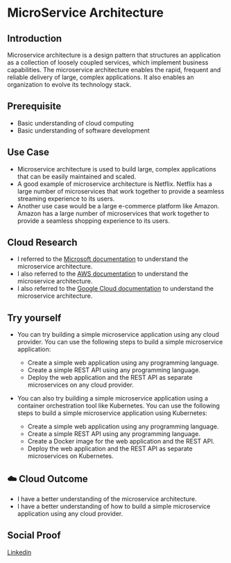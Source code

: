 # MicroService Architecture

## Introduction

Microservice architecture is a design pattern that structures an application as a collection of loosely coupled services, which implement business capabilities. The microservice architecture enables the rapid, frequent and reliable delivery of large, complex applications. It also enables an organization to evolve its technology stack.

## Prerequisite

- Basic understanding of cloud computing
- Basic understanding of software development

## Use Case

- Microservice architecture is used to build large, complex applications that can be easily maintained and scaled.
- A good example of microservice architecture is Netflix. Netflix has a large number of microservices that work together to provide a seamless streaming experience to its users.
- Another use case would be a large e-commerce platform like Amazon. Amazon has a large number of microservices that work together to provide a seamless shopping experience to its users.

## Cloud Research

- I referred to the [Microsoft documentation](https://docs.microsoft.com/en-us/azure/architecture/guide/architecture-styles/microservices) to understand the microservice architecture.
- I also referred to the [AWS documentation](https://aws.amazon.com/microservices/) to understand the microservice architecture.
- I also referred to the [Google Cloud documentation](https://cloud.google.com/solutions/microservices) to understand the microservice architecture.

## Try yourself

- You can try building a simple microservice application using any cloud provider. You can use the following steps to build a simple microservice application:
  - Create a simple web application using any programming language.
  - Create a simple REST API using any programming language.
  - Deploy the web application and the REST API as separate microservices on any cloud provider.

- You can also try building a simple microservice application using a container orchestration tool like Kubernetes. You can use the following steps to build a simple microservice application using Kubernetes:
  - Create a simple web application using any programming language.
  - Create a simple REST API using any programming language.
  - Create a Docker image for the web application and the REST API.
  - Deploy the web application and the REST API as separate microservices on Kubernetes.
  
## ☁️ Cloud Outcome

- I have a better understanding of the microservice architecture.
- I have a better understanding of how to build a simple microservice application using any cloud provider.

## Social Proof

[Linkedin](https://www.linkedin.com/posts/pankaj-biradar_100daysofcloud-microservicearchitecture-learning-activity-7135651141060624385-y01R)